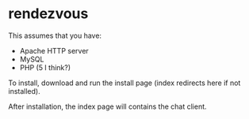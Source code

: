 rendezvous
==========

This assumes that you have:

- Apache HTTP server
- MySQL
- PHP (5 I think?)

To install, download and run the install page (index redirects here if not installed).

After installation, the index page will contains the chat client.
